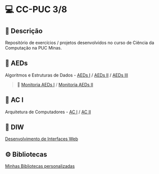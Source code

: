 # 💻 CC-PUC 3/8

## 📝 Descrição

Repositório de exercícios / projetos desenvolvidos no curso de Ciência da Computação na PUC Minas.

## 📁 AEDs

Algoritmos e Estruturas de Dados - [AEDs I](AEDs/AEDs_I) / [AEDs II](AEDs/AEDs_II) / [AEDs III](AEDs/AEDs_III)

> 📁 [Monitoria AEDs I](AEDs/Monitoria/Monitoria_AEDs_I/) / [Monitoria AEDs II](AEDs/Monitoria/Monitoria_AEDs_II/)

## 📁 AC I

Arquitetura de Computadores - [AC I](AC/AC_I) / [AC II](AC/AC_II)

## 📁 DIW

[Desenvolvimento de Interfaces Web](DIW)

## ⚙️ Bibliotecas

[Minhas Bibliotecas personalizadas](Bibliotecas)
